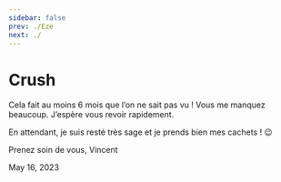```yaml
---
sidebar: false
prev: ./Eze
next: ./
---
```


# Crush

Cela fait au moins 6 mois que l’on ne sait pas vu ! Vous me manquez beaucoup. J’espère vous revoir rapidement.

En attendant, je suis resté très sage et je prends bien mes cachets ! 😉

Prenez soin de vous,
Vincent 

May 16, 2023